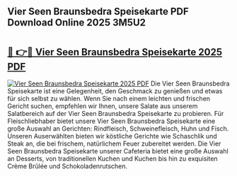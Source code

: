 ## Vier Seen Braunsbedra Speisekarte PDF Download Online 2025 3M5U2

# <h2><a href="http://gc5tj4x.nevu.top/?p=Vier+Seen+Braunsbedra+Speisekarte">🔗 👉🔴 Vier Seen Braunsbedra Speisekarte 2025 PDF</a></h2>

[![Vier Seen Braunsbedra Speisekarte 2025 PDF](https://i.imgur.com/dBaPXMq.png)](http://gc5tj4x.nevu.top/?p=Vier+Seen+Braunsbedra+Speisekarte)
Die Vier Seen Braunsbedra Speisekarte ist eine Gelegenheit, den Geschmack zu genießen und etwas für sich selbst zu wählen. Wenn Sie nach einem leichten und frischen Gericht suchen, empfehlen wir Ihnen, unsere Salate aus unserem Salatbereich auf der Vier Seen Braunsbedra Speisekarte zu probieren. Für Fleischliebhaber bietet unsere Vier Seen Braunsbedra Speisekarte eine große Auswahl an Gerichten: Rindfleisch, Schweinefleisch, Huhn und Fisch. Unseren Auserwählten bieten wir köstliche Gerichte wie Schaschlik und Steak an, die bei frischem, natürlichem Feuer zubereitet werden. Die Vier Seen Braunsbedra Speisekarte unserer Cafeteria bietet eine große Auswahl an Desserts, von traditionellen Kuchen und Kuchen bis hin zu exquisiten Crème Brûlée und Schokoladenrutschen.
